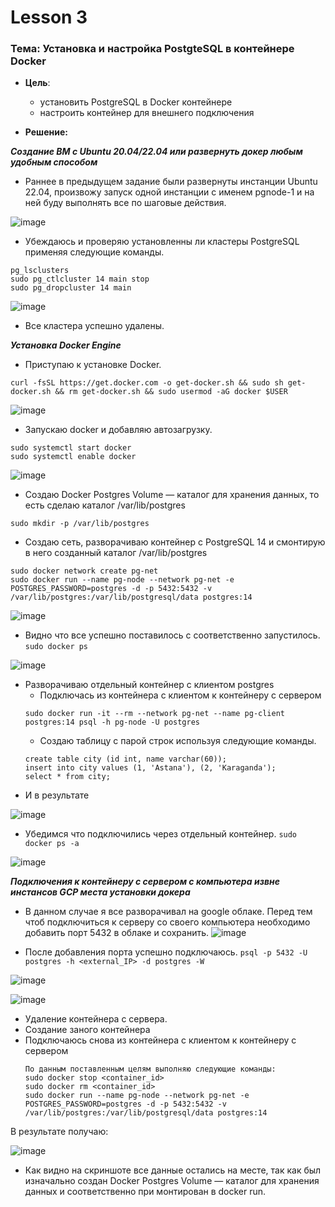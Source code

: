 # Lesson 3
### Тема: Установка и настройка PostgteSQL в контейнере Docker
* __Цель__:
  * установить PostgreSQL в Docker контейнере
  * настроить контейнер для внешнего подключения

* __Решение:__

___Cоздание ВМ с Ubuntu 20.04/22.04 или развернуть докер любым удобным способом___

* Раннее в предыдущем задание были развернуты инстанции Ubuntu 22.04, произвожу запуск одной инстанции с именем pgnode-1 и на ней буду выполнять все по шаговые действия.

![image](https://user-images.githubusercontent.com/85208391/198849625-407b2ffa-7d62-43fc-be14-3f7e0bf1661f.png)

* Убеждаюсь и проверяю установленны ли кластеры PostgreSQL применяя следующие команды.

``` 
pg_lsclusters
sudo pg_ctlcluster 14 main stop
sudo pg_dropcluster 14 main
```

![image](https://user-images.githubusercontent.com/85208391/198852411-50128c7f-b8f5-4ba6-b15c-d79678b42e44.png)

* Все кластера успешно удалены.

___Установка Docker Engine___

* Приступаю к установке Docker.
```
curl -fsSL https://get.docker.com -o get-docker.sh && sudo sh get-docker.sh && rm get-docker.sh && sudo usermod -aG docker $USER
```

![image](https://user-images.githubusercontent.com/85208391/198853185-945f4d3a-38d7-4ee8-93e7-a05566b0a077.png)

* Запускаю docker и добавляю автозагрузку.

```
sudo systemctl start docker
sudo systemctl enable docker
```

![image](https://user-images.githubusercontent.com/85208391/198853447-8c2f0c8c-9b9c-4e98-8c66-83b670f304c6.png)

* Создаю Docker Postgres Volume — каталог для хранения данных, то есть сделаю каталог /var/lib/postgres
```
sudo mkdir -p /var/lib/postgres
```

* Создаю сеть, разворачиваю контейнер с PostgreSQL 14 и смонтирую в него созданный каталог /var/lib/postgres
```
sudo docker network create pg-net
sudo docker run --name pg-node --network pg-net -e POSTGRES_PASSWORD=postgres -d -p 5432:5432 -v /var/lib/postgres:/var/lib/postgresql/data postgres:14
```

![image](https://user-images.githubusercontent.com/85208391/198855489-a0d8c526-c5ca-4db1-adb0-a7fd42e33cb3.png)

* Видно что все успешно поставилось c соответственно запустилось.
``` sudo docker ps ```

![image](https://user-images.githubusercontent.com/85208391/198858160-5fc0c349-dae9-4651-992c-942b133c841d.png)


* Разворачиваю отдельный контейнер с клиентом postgres
   * Подключась из контейнера с клиентом к контейнеру с сервером
   ``` 
   sudo docker run -it --rm --network pg-net --name pg-client postgres:14 psql -h pg-node -U postgres 
   ```
   * Создаю таблицу с парой строк используя следующие команды.
   ```
   create table city (id int, name varchar(60));
   insert into city values (1, 'Astana'), (2, 'Karaganda');
   select * from city;
   ```
* И в результате 

![image](https://user-images.githubusercontent.com/85208391/198858660-c40b5e11-6083-46cc-b0d9-b5f50669bf58.png)

* Убедимся что подключились через отдельный контейнер. ```sudo docker ps -a```

![image](https://user-images.githubusercontent.com/85208391/198859156-f0c2f77d-af92-49c7-b54b-52decf6c0fcc.png)


___Подключения к контейнеру с сервером с компьютера извне инстансов GCP места установки докера___
* В данном случае я все разворачивал на google облаке. Перед тем чтоб подключиться к серверу со своего компьютера необходимо добавить порт 5432 в облаке и сохранить.
![image](https://user-images.githubusercontent.com/85208391/198860710-447219ec-23af-48db-abde-ce76b7bdf607.png)



* После добавления порта успешно подключаюсь. ```psql -p 5432 -U postgres -h <external_IP> -d postgres -W```

![image](https://user-images.githubusercontent.com/85208391/198860761-be889ff6-c393-45c6-b1b3-5db308bb2c3d.png)


![image](https://user-images.githubusercontent.com/85208391/198861281-6ad57844-756f-42e0-8f04-0698f4bb754c.png)

* Удаление контейнера с сервера.
* Создание заного контейнера
* Подключаюсь снова из контейнера с клиентом к контейнеру с сервером
  ``` 
  По данным поставленным целям выполняю следующие команды:
  sudo docker stop <container_id>
  sudo docker rm <container_id>
  sudo docker run --name pg-node --network pg-net -e POSTGRES_PASSWORD=postgres -d -p 5432:5432 -v /var/lib/postgres:/var/lib/postgresql/data postgres:14
  ```
В результате получаю:

![image](https://user-images.githubusercontent.com/85208391/198866842-a188aa75-af99-48d6-ba28-d97307b262e5.png)

* Как видно на скриншоте все данные остались на месте, так как был изначально создан Docker Postgres Volume — каталог для хранения данных и соответственно при монтирован в docker run.





